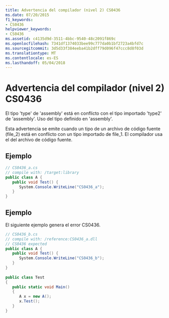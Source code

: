 ```yaml
---
title: Advertencia del compilador (nivel 2) CS0436
ms.date: 07/20/2015
f1_keywords:
- CS0436
helpviewer_keywords:
- CS0436
ms.assetid: c4135d9d-3511-4bbc-9540-48c2091f869c
ms.openlocfilehash: 7341df1374033bee99c777da0b1bf2723a4bfd7c
ms.sourcegitcommit: 3d5d33f384eeba41b2dff79d096f47ccc8d8f03d
ms.translationtype: MT
ms.contentlocale: es-ES
ms.lasthandoff: 05/04/2018
---
```

# <a name="compiler-warning-level-2-cs0436"></a>Advertencia del compilador (nivel 2) CS0436
El tipo 'type' de 'assembly' está en conflicto con el tipo importado 'type2' de 'assembly'. Uso del tipo definido en 'assembly'.  
  
 Esta advertencia se emite cuando un tipo de un archivo de código fuente (file_2) está en conflicto con un tipo importado de file_1. El compilador usa el del archivo de código fuente.  
  
## <a name="example"></a>Ejemplo  
  
```csharp  
// CS0436_a.cs  
// compile with: /target:library  
public class A {  
   public void Test() {  
      System.Console.WriteLine("CS0436_a");  
   }  
}  
```  
  
## <a name="example"></a>Ejemplo  
 El siguiente ejemplo genera el error CS0436.  
  
```csharp  
// CS0436_b.cs  
// compile with: /reference:CS0436_a.dll  
// CS0436 expected  
public class A {   
   public void Test() {  
      System.Console.WriteLine("CS0436_b");  
   }  
}  
  
public class Test   
{  
   public static void Main()   
   {  
      A x = new A();  
      x.Test();  
   }  
}  
```
